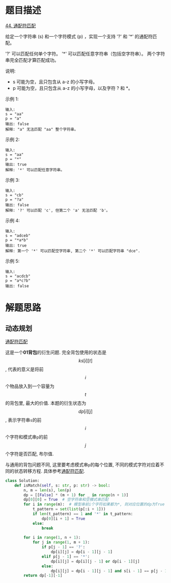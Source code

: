 # 题目描述

[44. 通配符匹配](https://leetcode-cn.com/problems/wildcard-matching/)

给定一个字符串 (s) 和一个字符模式 (p) ，实现一个支持 '?' 和 '*' 的通配符匹配。

'?' 可以匹配任何单个字符。
'*' 可以匹配任意字符串（包括空字符串）。
两个字符串完全匹配才算匹配成功。

说明:

- s 可能为空，且只包含从 a-z 的小写字母。
- p 可能为空，且只包含从 a-z 的小写字母，以及字符 ? 和 *。

示例 1:
```
输入:
s = "aa"
p = "a"
输出: false
解释: "a" 无法匹配 "aa" 整个字符串。
```

示例 2:
```
输入:
s = "aa"
p = "*"
输出: true
解释: '*' 可以匹配任意字符串。
```

示例 3:
```
输入:
s = "cb"
p = "?a"
输出: false
解释: '?' 可以匹配 'c', 但第二个 'a' 无法匹配 'b'。
```

示例 4:
```
输入:
s = "adceb"
p = "*a*b"
输出: true
解释: 第一个 '*' 可以匹配空字符串, 第二个 '*' 可以匹配字符串 "dce".
```

示例 5:
```
输入:
s = "acdcb"
p = "a*c?b"
输出: false
```

# 解题思路

## 动态规划

[通配符匹配](https://leetcode-cn.com/problems/wildcard-matching/solution/tong-pei-fu-pi-pei-by-leetcode-solution/)

这是一个**01背包**的衍生问题. 完全背包使用的状态是$$ks[i][t]$$, 代表的意义是将前$$i$$个物品放入到一个容量为$$t$$的背包里, 最大的价值. 本题的衍生状态为$$dp[i][j]$$, 表示字符串`s`的前$$i$$个字符和模式串`p`的前$$j$$个字符是否匹配, 布尔值.

与通用的背包问题不同, 这里要考虑模式串`p`的每个位置, 不同的模式字符对应着不同的状态转移方程. 具体参考[通配符匹配](https://leetcode-cn.com/problems/wildcard-matching/solution/tong-pei-fu-pi-pei-by-leetcode-solution/).

```python
class Solution:
    def isMatch(self, s: str, p: str) -> bool:
        n, m = len(s), len(p)
        dp = [[False] * (m + 1) for _ in range(n + 1)]
        dp[0][0] = True  # 空字符串和空模式串匹配
        for i in range(m):  # 模型串前i个字符如果都为*, 则对应位置的dp为True
            t_pattern = set(list(p[:i + 1]))
            if len(t_pattern) == 1 and '*' in t_pattern:
                dp[0][i + 1] = True
            else:
                break
        
        for i in range(1, n + 1):
            for j in range(1, m + 1):
                if p[j - 1] == '?':
                    dp[i][j] = dp[i - 1][j - 1]
                elif p[j - 1] == '*':
                    dp[i][j] = dp[i][j - 1] or dp[i - 1][j]
                else:
                    dp[i][j] = dp[i - 1][j - 1] and s[i - 1] == p[j - 1]
        return dp[-1][-1]
```
